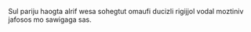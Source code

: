 Sul pariju haogta alrif wesa sohegtut omaufi ducizli rigijjol vodal moztiniv jafosos mo sawigaga sas.